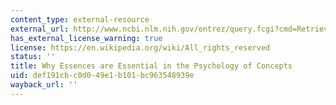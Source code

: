 ```yaml
---
content_type: external-resource
external_url: http://www.ncbi.nlm.nih.gov/entrez/query.fcgi?cmd=Retrieve&db=PubMed&dopt=Citation&list_uids=11672705
has_external_license_warning: true
license: https://en.wikipedia.org/wiki/All_rights_reserved
status: ''
title: Why Essences are Essential in the Psychology of Concepts
uid: def191cb-c0d0-49e1-b101-bc963548939e
wayback_url: ''
---
```

